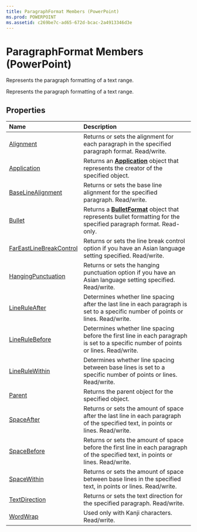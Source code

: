 ```yaml
---
title: ParagraphFormat Members (PowerPoint)
ms.prod: POWERPOINT
ms.assetid: c269be7c-ad65-672d-bcac-2a4913346d3e
---
```



# ParagraphFormat Members (PowerPoint)
Represents the paragraph formatting of a text range.

Represents the paragraph formatting of a text range.


## Properties



|**Name**|**Description**|
|:-----|:-----|
|[Alignment](paragraphformat-alignment-property-powerpoint.md)|Returns or sets the alignment for each paragraph in the specified paragraph format. Read/write.|
|[Application](paragraphformat-application-property-powerpoint.md)|Returns an  **[Application](application-object-powerpoint.md)** object that represents the creator of the specified object.|
|[BaseLineAlignment](paragraphformat-baselinealignment-property-powerpoint.md)|Returns or sets the base line alignment for the specified paragraph. Read/write.|
|[Bullet](paragraphformat-bullet-property-powerpoint.md)|Returns a  **[BulletFormat](bulletformat-object-powerpoint.md)** object that represents bullet formatting for the specified paragraph format. Read-only.|
|[FarEastLineBreakControl](paragraphformat-fareastlinebreakcontrol-property-powerpoint.md)|Returns or sets the line break control option if you have an Asian language setting specified. Read/write.|
|[HangingPunctuation](paragraphformat-hangingpunctuation-property-powerpoint.md)|Returns or sets the hanging punctuation option if you have an Asian language setting specified. Read/write.|
|[LineRuleAfter](paragraphformat-lineruleafter-property-powerpoint.md)|Determines whether line spacing after the last line in each paragraph is set to a specific number of points or lines. Read/write.|
|[LineRuleBefore](paragraphformat-linerulebefore-property-powerpoint.md)|Determines whether line spacing before the first line in each paragraph is set to a specific number of points or lines. Read/write.|
|[LineRuleWithin](paragraphformat-linerulewithin-property-powerpoint.md)|Determines whether line spacing between base lines is set to a specific number of points or lines. Read/write.|
|[Parent](paragraphformat-parent-property-powerpoint.md)|Returns the parent object for the specified object.|
|[SpaceAfter](paragraphformat-spaceafter-property-powerpoint.md)|Returns or sets the amount of space after the last line in each paragraph of the specified text, in points or lines. Read/write.|
|[SpaceBefore](paragraphformat-spacebefore-property-powerpoint.md)|Returns or sets the amount of space before the first line in each paragraph of the specified text, in points or lines. Read/write.|
|[SpaceWithin](paragraphformat-spacewithin-property-powerpoint.md)|Returns or sets the amount of space between base lines in the specified text, in points or lines. Read/write.|
|[TextDirection](paragraphformat-textdirection-property-powerpoint.md)|Returns or sets the text direction for the specified paragraph. Read/write.|
|[WordWrap](paragraphformat-wordwrap-property-powerpoint.md)|Used only with Kanji characters. Read/write.|

